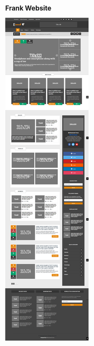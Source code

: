 <h2>Frank Website</h2>

![images](https://github.com/mohammadazaz966/Elegantes.github.io/blob/master/screenshot.png)
